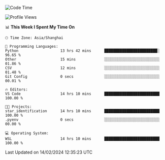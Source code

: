 <!--START_SECTION:waka-->
![Code Time](http://img.shields.io/badge/Code%20Time-1%2C514%20hrs%2021%20mins-blue)

![Profile Views](http://img.shields.io/badge/Profile%20Views-0-blue)

📊 **This Week I Spent My Time On** 

```text
🕑︎ Time Zone: Asia/Shanghai

💬 Programming Languages: 
Python                   13 hrs 42 mins      ████████████████████████░   96.65 % 
Other                    15 mins             ░░░░░░░░░░░░░░░░░░░░░░░░░   01.86 % 
CSV                      12 mins             ░░░░░░░░░░░░░░░░░░░░░░░░░   01.48 % 
Git Config               0 secs              ░░░░░░░░░░░░░░░░░░░░░░░░░   00.01 % 

🔥 Editors: 
VS Code                  14 hrs 10 mins      █████████████████████████   100.00 % 

🐱‍💻 Projects: 
star_identification      14 hrs 10 mins      █████████████████████████   100.00 % 
.pyenv                   0 secs              ░░░░░░░░░░░░░░░░░░░░░░░░░   00.00 % 

💻 Operating System: 
WSL                      14 hrs 10 mins      █████████████████████████   100.00 % 
```


 Last Updated on 14/02/2024 12:35:23 UTC
<!--END_SECTION:waka-->